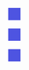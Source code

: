 ![An image](An%20image.png)

![An image in folder](folder/An%20image%20in%20folder.png)

![An image in nested folder](folder/nested%20folder/An%20image%20in%20nested%20folder.png)
